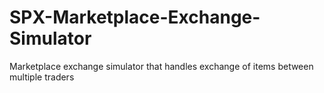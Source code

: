 # SPX-Marketplace-Exchange-Simulator
Marketplace exchange simulator that handles exchange of items between multiple traders
